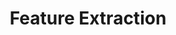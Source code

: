 ---
title: "Feature Extraction"

categories: ['']

tags: ['Feature', 'Extraction']

arwords: 'استنباط السِّمات'
arwords2: 'استخراج الخصائص'

arexps: []

enwords: ['Feature Extraction']

enexps: []

arlexicons: 'ن'
arlexicons2: 'خ'

enlexicons: 'F'

authors: ['Ruqayya Roshdy']

translators: ['']

citations: 'تطبيقات أساسية في المعالجة الآلية للغة العربية'

sources: 'مركز الملك عبدالله بن عبدالعزيز الدولي لخدمة اللغة العربية'

word: "true"

slug: ""
---
